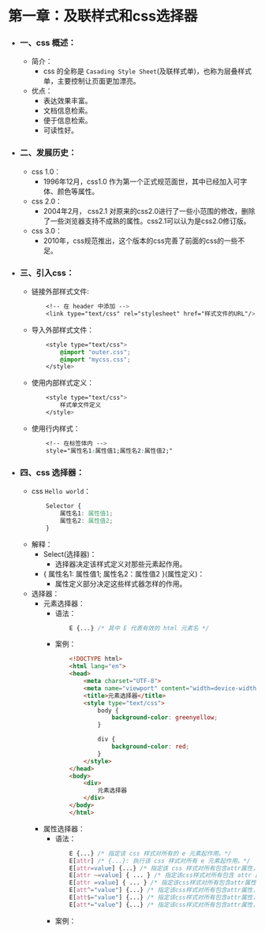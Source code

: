 # 第一章：及联样式和css选择器
- ### 一、css 概述：
    - 简介：
        - css 的全称是 `Casading Style Sheet`(及联样式单)，也称为层叠样式单，主要控制让页面更加漂亮。
    - 优点：
        - 表达效果丰富。
        - 文档信息检索。
        - 便于信息检索。
        - 可读性好。

- ### 二、发展历史：
    - css 1.0：
        - 1996年12月，css1.0 作为第一个正式规范面世，其中已经加入可字体、颜色等属性。
    - css 2.0：
        - 2004年2月， css2.1 对原来的css2.0进行了一些小范围的修改，删除了一些浏览器支持不成熟的属性。css2.1可以认为是css2.0修订版。
    - css 3.0：
        - 2010年，css规范推出，这个版本的css完善了前面的css的一些不足。

- ### 三、引入css：
    - 链接外部样式文件:
        ```css
            <!-- 在 header 中添加 -->
            <link type="text/css" rel="stylesheet" href="样式文件的URL"/>
        ```
    - 导入外部样式文件：
        ```css
            <style type="text/css">
                @import "outer.css";
                @import "mycss.css";
            </style>
        ```
    - 使用内部样式定义：
        ```css
            <style type="text/css">
                样式单文件定义
            </style>
        ```
    - 使用行内样式：
        ```css
            <!-- 在标签体内 -->
            style="属性名1:属性值1;属性名2:属性值2;"
        ```

- ### 四、css 选择器：
    - css `Hello world`：
        ```css
            Selector {
                属性名1: 属性值1;
                属性名2: 属性值2;
            }
        ```
    - 解释：
        - Select(选择器)：
            - 选择器决定该样式定义对那些元素起作用。
        - { 属性名1: 属性值1; 属性名2：属性值2 }(属性定义)：
            - 属性定义部分决定这些样式器怎样的作用。
    - 选择器：
        - 元素选择器：
            - 语法：
                ```css
                    E {...} /* 其中 E 代表有效的 html 元素名 */
                ```
            - 案例：
                ```html
                    <!DOCTYPE html>
                    <html lang="en">
                    <head>
                        <meta charset="UTF-8">
                        <meta name="viewport" content="width=device-width, initial-scale=1.0">
                        <title>元素选择器</title>
                        <style type="text/css">
                            body {
                                background-color: greenyellow;
                            }

                            div {
                                background-color: red;
                            }
                        </style>
                    </head>
                    <body>
                        <div>
                            元素选择器
                        </div>
                    </body>
                    </html>
                ```
        - 属性选择器：
            - 语法：
                ```css
                    E {...} /* 指定该 css 样式对所有的 e 元素起作用。*/
                    E[attr] /* {...}: 执行该 css 样式对所有 e 元素起作用。*/
                    E[attr=value] {...} /* 指定该 css 样式对所有包含attr属性，且attr属性为value的 e 元素起作用。*/
                    E[attr ~=value] { ... } /* 指定该css样式对所有包含 attr 属性，且attr属性的值为空格隔开的系列值，其中某个值为value的e元素起作用。*/
                    E[attr =value] { ... } /* 指定该css样式对所有包含attr属性，且attr属性的值为以连字符分隔的系列值，其中第一个值为value的tag元素起作用。*/
                    E[att^="value"] {...} /* 指定该css样式对所有包含attr属性，且attr的属性值为以value开头的字符串的e元素起作用。*/
                    E[att$="value"] {...} /* 指定该css样式对所有包含attr属性，且attr属性的值为以value结尾的字符串的e元素起作用。*/
                    E[att*="value"] {...} /* 指定该css样式对所有包含attr属性，且attr属性的值为包含value的字符串的e元素起作用。*/
                ```
            - 案例：
                ```html

                ```

